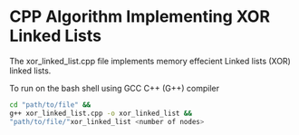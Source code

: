 # CPP Algorithm Implementing XOR Linked Lists

The xor_linked_list.cpp file implements memory effecient Linked lists (XOR) linked lists.

To run on the bash shell using GCC C++ (G++) compiler

```bash
cd "path/to/file" &&
g++ xor_linked_list.cpp -o xor_linked_list &&
"path/to/file/"xor_linked_list <number of nodes>
```
